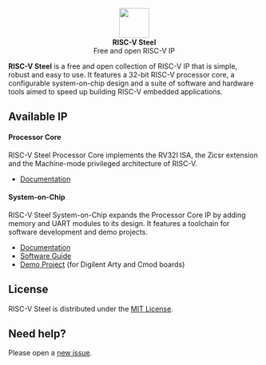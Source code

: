 <p align="center"><img src="https://github.com/riscv-steel/riscv-steel/assets/133501827/be7263e3-79e6-4463-8b97-60a227efad70" width="60"/></br><strong>RISC-V Steel</strong></br>Free and open RISC-V IP</p>

**RISC-V Steel** is a free and open collection of RISC-V IP that is simple, robust and easy to use. It features a 32-bit RISC-V processor core, a configurable system-on-chip design and a suite of software and hardware tools aimed to speed up building RISC-V embedded applications.

## Available IP

#### Processor Core

RISC-V Steel Processor Core implements the RV32I ISA, the Zicsr extension and the Machine-mode privileged architecture of RISC-V.

- [Documentation](https://riscv-steel.github.io/riscv-steel/core/)

#### System-on-Chip

RISC-V Steel System-on-Chip expands the Processor Core IP by adding memory and UART modules to its design. It features a toolchain for software development and demo projects.

- [Documentation](https://riscv-steel.github.io/riscv-steel/soc/)
- [Software Guide](https://riscv-steel.github.io/riscv-steel/softwareguide/)
- [Demo Project](https://riscv-steel.github.io/riscv-steel/getstarted/) (for Digilent Arty and Cmod boards)

## License

RISC-V Steel is distributed under the [MIT License](LICENSE).

## Need help?

Please open a [new issue](https://github.com/riscv-steel/riscv-steel/issues).
